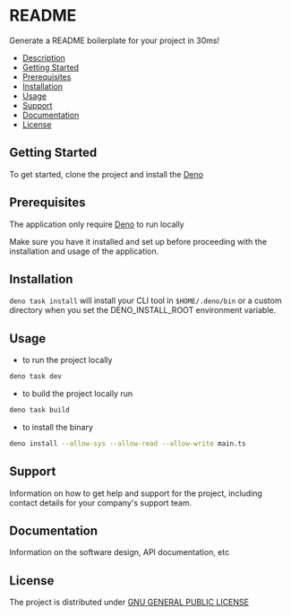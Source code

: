 # README

Generate a README boilerplate for your project in 30ms!

- [Description](#description)
- [Getting Started](#getting-started)
- [Prerequisites](#prerequisites)
- [Installation](#installation)
- [Usage](#usage)
- [Support](#support)
- [Documentation](#documentation)
- [License](#license)

## Getting Started

To get started, clone the project and install the [Deno](https://deno.land)

## Prerequisites

The application only require [Deno](https://deno.land) to run locally

Make sure you have it installed and set up before proceeding with the installation and usage of the application.

## Installation

`deno task install` will install your CLI tool in `$HOME/.deno/bin` or a custom directory when you set the DENO_INSTALL_ROOT environment variable.

## Usage

- to run the project locally

```sh
deno task dev
```

- to build the project locally run

```sh
deno task build
```

- to install the binary

```sh
deno install --allow-sys --allow-read --allow-write main.ts
```

## Support

Information on how to get help and support for the project, including contact details for your company's support team.

## Documentation

Information on the software design, API documentation, etc

## License

The project is distributed under [ GNU GENERAL PUBLIC LICENSE](./LICENSE)
